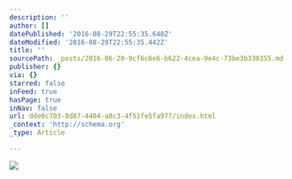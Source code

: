 ```yaml
---
description: ''
author: []
datePublished: '2016-08-29T22:55:35.640Z'
dateModified: '2016-08-29T22:55:35.442Z'
title: ''
sourcePath: _posts/2016-06-20-9cf6c6e6-b622-4cea-9e4c-73be3b330355.md
publisher: {}
via: {}
starred: false
inFeed: true
hasPage: true
inNav: false
url: dde0c703-8d87-4404-a8c3-4f51fe5fa977/index.html
_context: 'http://schema.org'
_type: Article

---
```

![](https://the-grid-user-content.s3-us-west-2.amazonaws.com/fb306f48-3c81-47e2-94ea-4a46428936e6.png)